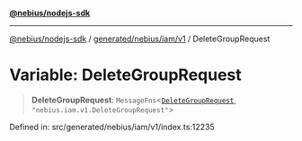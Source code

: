 [**@nebius/nodejs-sdk**](../../../../../README.md)

***

[@nebius/nodejs-sdk](../../../../../README.md) / [generated/nebius/iam/v1](../README.md) / DeleteGroupRequest

# Variable: DeleteGroupRequest

> **DeleteGroupRequest**: `MessageFns`\<[`DeleteGroupRequest`](../interfaces/DeleteGroupRequest.md), `"nebius.iam.v1.DeleteGroupRequest"`\>

Defined in: src/generated/nebius/iam/v1/index.ts:12235
